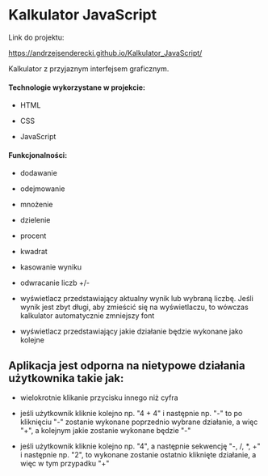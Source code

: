 <h1>Kalkulator JavaScript</h1>

Link do projektu:

<a href="https://andrzejsenderecki.github.io/Kalkulator_JavaScript/">https://andrzejsenderecki.github.io/Kalkulator_JavaScript/</a>

Kalkulator z przyjaznym interfejsem graficznym.

<h4>Technologie wykorzystane w projekcie:</h4>

- HTML

- CSS

- JavaScript

<h4>Funkcjonalności:</h4>

- dodawanie

- odejmowanie

- mnożenie

- dzielenie

- procent

- kwadrat

- kasowanie wyniku

- odwracanie liczb +/-

- wyświetlacz przedstawiający aktualny wynik lub wybraną liczbę. Jeśli wynik jest zbyt długi, aby zmieścić się na wyświetlaczu, to wówczas kalkulator automatycznie zmniejszy font

- wyświetlacz przedstawiający jakie działanie będzie wykonane jako kolejne

<h2>Aplikacja jest odporna na nietypowe działania użytkownika takie jak:</h2>

- wielokrotnie klikanie przycisku innego niż cyfra

- jeśli użytkownik kliknie kolejno np. "4 + 4" i następnie np. "-" to po kliknięciu "-" zostanie wykonane poprzednio wybrane działanie, a więc "+", a kolejnym jakie zostanie wykonane będzie "-"

- jeśli użytkownik kliknie kolejno np. "4", a następnie sekwencję "-, /, *, +" i następnie np. "2", to wykonane zostanie ostatnio kliknięte działanie, a więc w tym przypadku "+"
